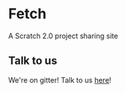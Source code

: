 # Fetch #

A Scratch 2.0 project sharing site

## Talk to us ##

We're on gitter! Talk to us [here](https://gitter.im/DigiTechs/Fetch)!

